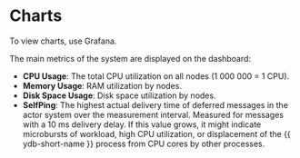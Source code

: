 # Charts

To view charts, use Grafana.

The main metrics of the system are displayed on the dashboard:

* **CPU Usage**: The total CPU utilization on all nodes (1&nbsp;000&nbsp;000 = 1 CPU).
* **Memory Usage**: RAM utilization by nodes.
* **Disk Space Usage**: Disk space utilization by nodes.
* **SelfPing**: The highest actual delivery time of deferred messages in the actor system over the measurement interval. Measured for messages with a 10 ms delivery delay. If this value grows, it might indicate microbursts of workload, high CPU utilization, or displacement of the {{ ydb-short-name }} process from CPU cores by other processes.

